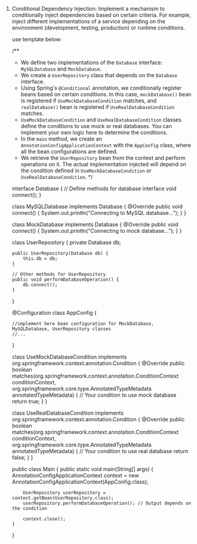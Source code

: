 1. Conditional Dependency Injection:
   Implement a mechanism to conditionally inject dependencies based on certain criteria. For example, inject different
   implementations of a service depending on the environment (development, testing, production) or runtime conditions.

   use template below:

   /**
    - We define two implementations of the `Database` interface: `MySQLDatabase` and `MockDatabase`.
    - We create a `UserRepository` class that depends on the `Database` interface.
    - Using Spring's `@Conditional` annotation, we conditionally register beans based on certain conditions. In this
      case, `mockDatabase()` bean is registered if `UseMockDatabaseCondition` matches, and `realDatabase()` bean is
      registered if `UseRealDatabaseCondition` matches.
    - `UseMockDatabaseCondition` and `UseRealDatabaseCondition` classes define the conditions to use mock or real
      databases. You can implement your own logic here to determine the conditions.
    - In the `main` method, we create an `AnnotationConfigApplicationContext` with the `AppConfig` class, where all the
      bean configurations are defined.
    - We retrieve the `UserRepository` bean from the context and perform operations on it. The actual implementation
      injected will depend on the condition defined in `UseMockDatabaseCondition` or `UseRealDatabaseCondition`.
      */

   interface Database {
   // Define methods for database interface
   void connect();
   }

   class MySQLDatabase implements Database {
   @Override
   public void connect() {
   System.out.println("Connecting to MySQL database...");
   }
   }

   class MockDatabase implements Database {
   @Override
   public void connect() {
   System.out.println("Connecting to mock database...");
   }
   }

   class UserRepository {
   private Database db;

       public UserRepository(Database db) {
           this.db = db;
       }

       // Other methods for UserRepository
       public void performDatabaseOperation() {
           db.connect();
       }
   }

   @Configuration
   class AppConfig {

       //implement here bean configuration for MockDatabase, MySQLDatabase, UserRepository classes
       //...
   }

   class UseMockDatabaseCondition implements org.springframework.context.annotation.Condition {
   @Override
   public boolean matches(org.springframework.context.annotation.ConditionContext conditionContext,
   org.springframework.core.type.AnnotatedTypeMetadata annotatedTypeMetadata) {
   // Your condition to use mock database
   return true;
   }
   }

   class UseRealDatabaseCondition implements org.springframework.context.annotation.Condition {
   @Override
   public boolean matches(org.springframework.context.annotation.ConditionContext conditionContext,
   org.springframework.core.type.AnnotatedTypeMetadata annotatedTypeMetadata) {
   // Your condition to use real database
   return false;
   }
   }

   public class Main {
   public static void main(String[] args) {
   AnnotationConfigApplicationContext context = new AnnotationConfigApplicationContext(AppConfig.class);

           UserRepository userRepository = context.getBean(UserRepository.class);
           userRepository.performDatabaseOperation(); // Output depends on the condition

           context.close();
       }
   }
